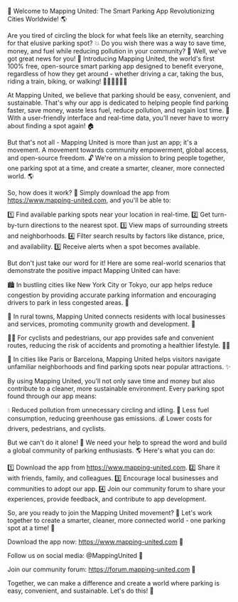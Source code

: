 🚀 Welcome to Mapping United: The Smart Parking App Revolutionizing Cities Worldwide! 🌎

Are you tired of circling the block for what feels like an eternity, searching for that elusive parking spot? 💥 Do you wish there was a way to save time, money, and fuel while reducing pollution in your community? 🌟 Well, we've got great news for you! 📣 Introducing Mapping United, the world's first 100% free, open-source smart parking app designed to benefit everyone, regardless of how they get around - whether driving a car, taking the bus, riding a train, biking, or walking! 🚶‍♀️🚌🚂🛴‍♂️

At Mapping United, we believe that parking should be easy, convenient, and sustainable. That's why our app is dedicated to helping people find parking faster, save money, waste less fuel, reduce pollution, and regain lost time. 💪 With a user-friendly interface and real-time data, you'll never have to worry about finding a spot again! 🏠

But that's not all - Mapping United is more than just an app; it's a movement. A movement towards community empowerment, global access, and open-source freedom. 🔓 We're on a mission to bring people together, one parking spot at a time, and create a smarter, cleaner, more connected world. 🌎

So, how does it work? 🤔 Simply download the app from https://www.mapping-united.com, and you'll be able to:

1️⃣ Find available parking spots near your location in real-time.
2️⃣ Get turn-by-turn directions to the nearest spot.
3️⃣ View maps of surrounding streets and neighborhoods.
4️⃣ Filter search results by factors like distance, price, and availability.
5️⃣ Receive alerts when a spot becomes available.

But don't just take our word for it! Here are some real-world scenarios that demonstrate the positive impact Mapping United can have:

🏙️ In bustling cities like New York City or Tokyo, our app helps reduce congestion by providing accurate parking information and encouraging drivers to park in less congested areas. 🚨

🌳 In rural towns, Mapping United connects residents with local businesses and services, promoting community growth and development. 💼

🏃‍♀️ For cyclists and pedestrians, our app provides safe and convenient routes, reducing the risk of accidents and promoting a healthier lifestyle. 🏋️‍♂️

🌈 In cities like Paris or Barcelona, Mapping United helps visitors navigate unfamiliar neighborhoods and find parking spots near popular attractions. ✨

By using Mapping United, you'll not only save time and money but also contribute to a cleaner, more sustainable environment. Every parking spot found through our app means:

💧 Reduced pollution from unnecessary circling and idling.
💸 Less fuel consumption, reducing greenhouse gas emissions.
💰 Lower costs for drivers, pedestrians, and cyclists.

But we can't do it alone! 🤝 We need your help to spread the word and build a global community of parking enthusiasts. 🌎 Here's what you can do:

1️⃣ Download the app from https://www.mapping-united.com.
2️⃣ Share it with friends, family, and colleagues.
3️⃣ Encourage local businesses and communities to adopt our app.
4️⃣ Join our community forum to share your experiences, provide feedback, and contribute to app development.

So, are you ready to join the Mapping United movement? 🎉 Let's work together to create a smarter, cleaner, more connected world - one parking spot at a time! 💪

Download the app now: https://www.mapping-united.com 📲

Follow us on social media: @MappingUnited 📱

Join our community forum: https://forum.mapping-united.com 💬

Together, we can make a difference and create a world where parking is easy, convenient, and sustainable. Let's do this! 💪